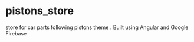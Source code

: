 # pistons_store
store for car parts following pistons theme . Built using Angular and Google Firebase
